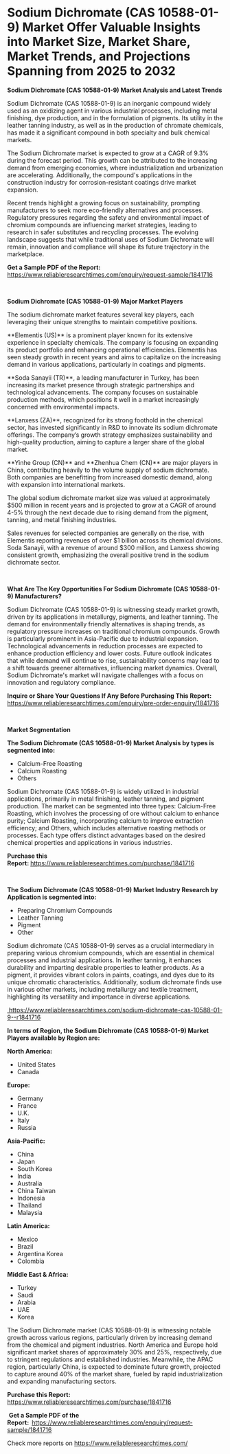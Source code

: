 <p><h1>Sodium Dichromate (CAS 10588-01-9) Market Offer Valuable Insights into Market Size, Market Share, Market Trends, and Projections Spanning from 2025 to 2032</h1></p><p><strong>Sodium Dichromate (CAS 10588-01-9) Market Analysis and Latest Trends</strong></p>
<p><p>Sodium Dichromate (CAS 10588-01-9) is an inorganic compound widely used as an oxidizing agent in various industrial processes, including metal finishing, dye production, and in the formulation of pigments. Its utility in the leather tanning industry, as well as in the production of chromate chemicals, has made it a significant compound in both specialty and bulk chemical markets.</p><p>The Sodium Dichromate market is expected to grow at a CAGR of 9.3% during the forecast period. This growth can be attributed to the increasing demand from emerging economies, where industrialization and urbanization are accelerating. Additionally, the compound's applications in the construction industry for corrosion-resistant coatings drive market expansion. </p><p>Recent trends highlight a growing focus on sustainability, prompting manufacturers to seek more eco-friendly alternatives and processes. Regulatory pressures regarding the safety and environmental impact of chromium compounds are influencing market strategies, leading to research in safer substitutes and recycling processes. The evolving landscape suggests that while traditional uses of Sodium Dichromate will remain, innovation and compliance will shape its future trajectory in the marketplace.</p></p>
<p><strong>Get a Sample PDF of the Report:&nbsp;</strong> <a href="https://www.reliableresearchtimes.com/enquiry/request-sample/1841716?utm_campaign=2220&utm_medium=2&utm_source=Github&utm_content=ia&utm_term=26032025&utm_id=sodium-dichromate-cas-10588-01-9">https://www.reliableresearchtimes.com/enquiry/request-sample/1841716</a></p>
<p>&nbsp;</p>
<p><strong>Sodium Dichromate (CAS 10588-01-9) Major Market Players</strong></p>
<p><p>The sodium dichromate market features several key players, each leveraging their unique strengths to maintain competitive positions. </p><p>**Elementis (US)** is a prominent player known for its extensive experience in specialty chemicals. The company is focusing on expanding its product portfolio and enhancing operational efficiencies. Elementis has seen steady growth in recent years and aims to capitalize on the increasing demand in various applications, particularly in coatings and pigments.</p><p>**Soda Sanayii (TR)**, a leading manufacturer in Turkey, has been increasing its market presence through strategic partnerships and technological advancements. The company focuses on sustainable production methods, which positions it well in a market increasingly concerned with environmental impacts.</p><p>**Lanxess (ZA)**, recognized for its strong foothold in the chemical sector, has invested significantly in R&D to innovate its sodium dichromate offerings. The company’s growth strategy emphasizes sustainability and high-quality production, aiming to capture a larger share of the global market.</p><p>**Yinhe Group (CN)** and **Zhenhua Chem (CN)** are major players in China, contributing heavily to the volume supply of sodium dichromate. Both companies are benefitting from increased domestic demand, along with expansion into international markets.</p><p>The global sodium dichromate market size was valued at approximately $500 million in recent years and is projected to grow at a CAGR of around 4-5% through the next decade due to rising demand from the pigment, tanning, and metal finishing industries.</p><p>Sales revenues for selected companies are generally on the rise, with Elementis reporting revenues of over $1 billion across its chemical divisions. Soda Sanayii, with a revenue of around $300 million, and Lanxess showing consistent growth, emphasizing the overall positive trend in the sodium dichromate sector.</p></p>
<p>&nbsp;</p>
<p><strong>What Are The Key Opportunities For Sodium Dichromate (CAS 10588-01-9) Manufacturers?</strong></p>
<p><p>Sodium Dichromate (CAS 10588-01-9) is witnessing steady market growth, driven by its applications in metallurgy, pigments, and leather tanning. The demand for environmentally friendly alternatives is shaping trends, as regulatory pressure increases on traditional chromium compounds. Growth is particularly prominent in Asia-Pacific due to industrial expansion. Technological advancements in reduction processes are expected to enhance production efficiency and lower costs. Future outlook indicates that while demand will continue to rise, sustainability concerns may lead to a shift towards greener alternatives, influencing market dynamics. Overall, Sodium Dichromate's market will navigate challenges with a focus on innovation and regulatory compliance.</p></p>
<p><strong>Inquire or Share Your Questions If Any Before Purchasing This Report:</strong> <a href="https://www.reliableresearchtimes.com/enquiry/pre-order-enquiry/1841716?utm_campaign=2220&utm_medium=2&utm_source=Github&utm_content=ia&utm_term=26032025&utm_id=sodium-dichromate-cas-10588-01-9">https://www.reliableresearchtimes.com/enquiry/pre-order-enquiry/1841716</a></p>
<p>&nbsp;</p>
<p><strong>Market Segmentation</strong></p>
<p><strong>The Sodium Dichromate (CAS 10588-01-9) Market Analysis by types is segmented into:</strong></p>
<p><ul><li>Calcium-Free Roasting</li><li>Calcium Roasting</li><li>Others</li></ul></p>
<p><p>Sodium Dichromate (CAS 10588-01-9) is widely utilized in industrial applications, primarily in metal finishing, leather tanning, and pigment production. The market can be segmented into three types: Calcium-Free Roasting, which involves the processing of ore without calcium to enhance purity; Calcium Roasting, incorporating calcium to improve extraction efficiency; and Others, which includes alternative roasting methods or processes. Each type offers distinct advantages based on the desired chemical properties and applications in various industries.</p></p>
<p><strong>Purchase this Report:&nbsp;</strong><a href="https://www.reliableresearchtimes.com/purchase/1841716?utm_campaign=2220&utm_medium=2&utm_source=Github&utm_content=ia&utm_term=26032025&utm_id=sodium-dichromate-cas-10588-01-9">https://www.reliableresearchtimes.com/purchase/1841716</a></p>
<p>&nbsp;</p>
<p><strong>The Sodium Dichromate (CAS 10588-01-9) Market Industry Research by Application is segmented into:</strong></p>
<p><ul><li>Preparing Chromium Compounds</li><li>Leather Tanning</li><li>Pigment</li><li>Other</li></ul></p>
<p><p>Sodium dichromate (CAS 10588-01-9) serves as a crucial intermediary in preparing various chromium compounds, which are essential in chemical processes and industrial applications. In leather tanning, it enhances durability and imparting desirable properties to leather products. As a pigment, it provides vibrant colors in paints, coatings, and dyes due to its unique chromatic characteristics. Additionally, sodium dichromate finds use in various other markets, including metallurgy and textile treatment, highlighting its versatility and importance in diverse applications.</p></p>
<p><a href="https://www.reliableresearchtimes.com/sodium-dichromate-cas-10588-01-9--r1841716?utm_campaign=2220&utm_medium=2&utm_source=Github&utm_content=ia&utm_term=26032025&utm_id=sodium-dichromate-cas-10588-01-9">&nbsp;https://www.reliableresearchtimes.com/sodium-dichromate-cas-10588-01-9--r1841716</a></p>
<p><strong>In terms of Region, the Sodium Dichromate (CAS 10588-01-9) Market Players available by Region are:</strong></p>
<p>
    <p> <strong> North America: </strong>
        <ul>
            <li>United States</li>
            <li>Canada</li>
        </ul>
        </p> 
    <p> <strong> Europe: </strong>
        <ul>
            <li>Germany</li>
            <li>France</li>
            <li>U.K.</li>
            <li>Italy</li>
            <li>Russia</li>
        </ul>
        </p> 
    <p> <strong> Asia-Pacific: </strong>
        <ul>
            <li>China</li>
            <li>Japan</li>
            <li>South Korea</li>
            <li>India</li>
            <li>Australia</li>
            <li>China Taiwan</li>
            <li>Indonesia</li>
            <li>Thailand</li>
            <li>Malaysia</li>
        </ul>
        </p> 
    <p> <strong> Latin America: </strong>
        <ul>
            <li>Mexico</li>
            <li>Brazil</li>
            <li>Argentina Korea</li>
            <li>Colombia</li>
        </ul>
        </p> 
    <p> <strong> Middle East & Africa: </strong>
        <ul>
            <li>Turkey</li>
            <li>Saudi</li>
            <li>Arabia</li>
            <li>UAE</li>
            <li>Korea</li>
        </ul>
    </p>
    </p>
<p><p>The Sodium Dichromate market (CAS 10588-01-9) is witnessing notable growth across various regions, particularly driven by increasing demand from the chemical and pigment industries. North America and Europe hold significant market shares of approximately 30% and 25%, respectively, due to stringent regulations and established industries. Meanwhile, the APAC region, particularly China, is expected to dominate future growth, projected to capture around 40% of the market share, fueled by rapid industrialization and expanding manufacturing sectors.</p></p>
<p><strong>Purchase this Report: </strong><a href="https://www.reliableresearchtimes.com/purchase/1841716?utm_campaign=2220&utm_medium=2&utm_source=Github&utm_content=ia&utm_term=26032025&utm_id=sodium-dichromate-cas-10588-01-9">https://www.reliableresearchtimes.com/purchase/1841716</a></p>
<p>&nbsp;<strong>Get a Sample PDF of the Report:&nbsp;&nbsp;</strong><a href="https://www.reliableresearchtimes.com/enquiry/request-sample/1841716?utm_campaign=2220&utm_medium=2&utm_source=Github&utm_content=ia&utm_term=26032025&utm_id=sodium-dichromate-cas-10588-01-9">https://www.reliableresearchtimes.com/enquiry/request-sample/1841716</a></p>
<p><strong></strong></p>
<p>Check more reports on <a href="https://www.reliableresearchtimes.com/?utm_campaign=2220&utm_medium=2&utm_source=Github&utm_content=ia&utm_term=26032025&utm_id=sodium-dichromate-cas-10588-01-9">https://www.reliableresearchtimes.com/</a></p>